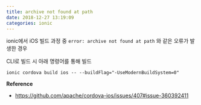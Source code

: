 ```yaml
---
title: archive not found at path
date: 2018-12-27 13:19:09
categories: ionic
---
```


ionic에서 iOS 빌드 과정 중
`error: archive not found at path` 와 같은 오류가 발생한 경우

CLI로 빌드 시 아래 명령어를 통해 빌드

`ionic cordova build ios -- --buildFlag="-UseModernBuildSystem=0"`

**Reference**
- https://github.com/apache/cordova-ios/issues/407#issue-360392411
